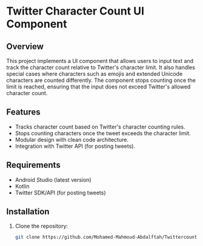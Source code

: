 # Twitter Character Count UI Component

## Overview

This project implements a UI component that allows users to input text and track the character count relative to Twitter's character limit. It also handles special cases where characters such as emojis and extended Unicode characters are counted differently. The component stops counting once the limit is reached, ensuring that the input does not exceed Twitter's allowed character count.

## Features

- Tracks character count based on Twitter's character counting rules.
- Stops counting characters once the tweet exceeds the character limit.
- Modular design with clean code architecture.
- Integration with Twitter API (for posting tweets).


## Requirements

- Android Studio (latest version)
- Kotlin
- Twitter SDK/API (for posting tweets)

## Installation

1. Clone the repository:
   ```bash
   git clone https://github.com/Mohamed-Mahmoud-Abdalftah/Twittercounter/
